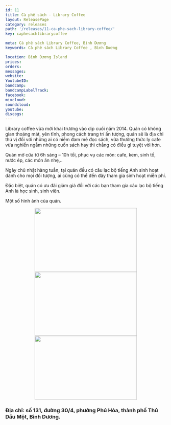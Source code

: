 ```yaml
---
id: 11
title: Cà phê sách - Library Coffee
layout: ReleasePage
category: releases
path: '/releases/11-ca-phe-sach-library-coffee/'
key: caphesachlibrarycoffee

meta: Cà phê sách Library Coffee, Bình Dương
keywords: Cà phê sách Library Coffee , Bình Dương

location: Bình Dương Island
prices: 
orders: 
messages:
website: 
YoutubeID: 
bandcamp: 
bandcampLabelTrack: 
facebook: 
mixcloud: 
soundcloud: 
youtube: 
discogs:
---
```


Library coffee vừa mới khai trương vào dịp cuối năm 2014. Quán có không gian thoáng mát, yên tĩnh, phong cách trang trí ấn tượng, quán sẽ là địa chỉ  thú vị đối với những ai có niềm đam mê đọc sách, vừa thưởng thức ly cafe vừa nghiền ngẫm những cuốn sách hay thì chẳng có điều gì tuyệt vời hơn.

Quán mở cửa từ 6h sáng – 10h tối, phục vụ các món: cafe, kem, sinh tố, nước ép, các món ăn nhẹ,..

Ngày chủ nhật hàng tuần, tại quán đều có câu lạc bộ tiếng Anh sinh hoạt dành cho mọi đối tượng, ai cũng có thể đến đây tham gia sinh hoạt miễn phí.

Đặc biệt, quán có ưu đãi giảm giá đối với các bạn tham gia câu lạc bộ  tiếng Anh là học sinh, sinh viên.

Một số hình ảnh của quán.

<div align="center"><img src="http://dulichbinhduong.org.vn/uploads/images/s%C3%A1ch%20%E1%BB%9F%20library%20cofee%20-1.jpg" width="320px" height="200px"></div>
<div align="center"><img src="http://dulichbinhduong.org.vn/uploads/images/th%E1%BB%A9c%20u%E1%BB%91ng%20%E1%BB%9F%20Library%20-2.jpg" width="320px" height="200px"></div>
<div align="center"><img src="http://dulichbinhduong.org.vn/uploads/images/kh%C3%B4ng%20gian%20Library%20-3.jpg" width="320px" height="200px"></div>

<h3>Địa chỉ: số 131, đường 30/4, phường Phú Hòa, thành phố Thủ Dầu Một, Bình Dương.</h3>
